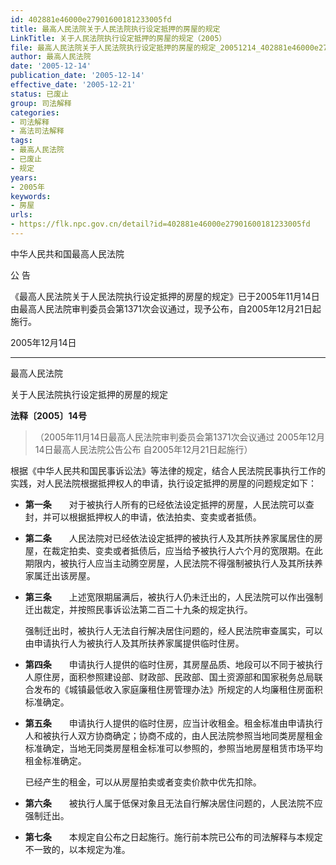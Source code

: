 ```yaml
---
id: 402881e46000e27901600181233005fd
title: 最高人民法院关于人民法院执行设定抵押的房屋的规定
LinkTitle: 关于人民法院执行设定抵押的房屋的规定（2005）
file: 最高人民法院关于人民法院执行设定抵押的房屋的规定_20051214_402881e46000e27901600181233005fd.docx
author: 最高人民法院
date: '2005-12-14'
publication_date: '2005-12-14'
effective_date: '2005-12-21'
status: 已废止
group: 司法解释
categories:
- 司法解释
- 高法司法解释
tags:
- 最高人民法院
- 已废止
- 规定
years:
- 2005年
keywords:
- 房屋
urls:
- https://flk.npc.gov.cn/detail?id=402881e46000e27901600181233005fd
---
```


中华人民共和国最高人民法院

公 告

《最高人民法院关于人民法院执行设定抵押的房屋的规定》已于2005年11月14日由最高人民法院审判委员会第1371次会议通过，现予公布，自2005年12月21日起施行。

2005年12月14日

---

最高人民法院

关于人民法院执行设定抵押的房屋的规定

**法释〔2005〕14号**

> （2005年11月14日最高人民法院审判委员会第1371次会议通过 2005年12月14日最高人民法院公告公布 自2005年12月21日起施行）

根据《中华人民共和国民事诉讼法》等法律的规定，结合人民法院民事执行工作的实践，对人民法院根据抵押权人的申请，执行设定抵押的房屋的问题规定如下：

- **第一条**　　对于被执行人所有的已经依法设定抵押的房屋，人民法院可以查封，并可以根据抵押权人的申请，依法拍卖、变卖或者抵债。

- **第二条**　　人民法院对已经依法设定抵押的被执行人及其所扶养家属居住的房屋，在裁定拍卖、变卖或者抵债后，应当给予被执行人六个月的宽限期。在此期限内，被执行人应当主动腾空房屋，人民法院不得强制被执行人及其所扶养家属迁出该房屋。

- **第三条**　　上述宽限期届满后，被执行人仍未迁出的，人民法院可以作出强制迁出裁定，并按照民事诉讼法第二百二十九条的规定执行。

  强制迁出时，被执行人无法自行解决居住问题的，经人民法院审查属实，可以由申请执行人为被执行人及其所扶养家属提供临时住房。

- **第四条**　　申请执行人提供的临时住房，其房屋品质、地段可以不同于被执行人原住房，面积参照建设部、财政部、民政部、国土资源部和国家税务总局联合发布的《城镇最低收入家庭廉租住房管理办法》所规定的人均廉租住房面积标准确定。

- **第五条**　　申请执行人提供的临时住房，应当计收租金。租金标准由申请执行人和被执行人双方协商确定；协商不成的，由人民法院参照当地同类房屋租金标准确定，当地无同类房屋租金标准可以参照的，参照当地房屋租赁市场平均租金标准确定。

  已经产生的租金，可以从房屋拍卖或者变卖价款中优先扣除。

- **第六条**　　被执行人属于低保对象且无法自行解决居住问题的，人民法院不应强制迁出。

- **第七条**　　本规定自公布之日起施行。施行前本院已公布的司法解释与本规定不一致的，以本规定为准。
